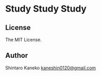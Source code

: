 # Study Study Study


## License

The MIT License.

## Author

Shintaro Kaneko <kaneshin0120@gmail.com>

